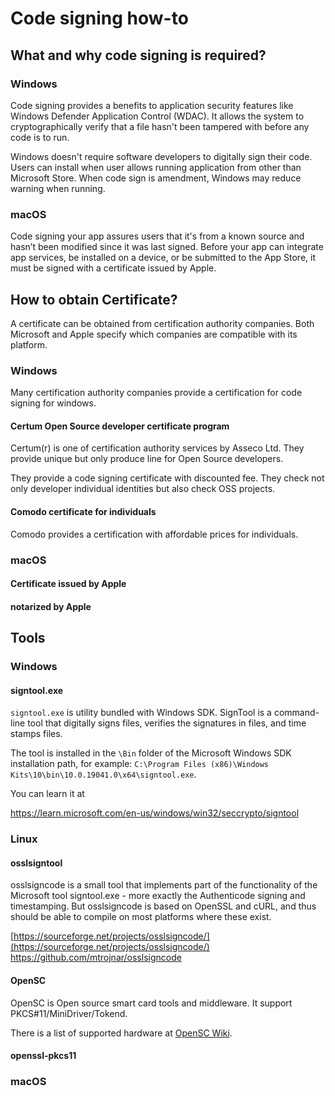 # Code signing how-to

## What and why code signing is required?

### Windows

Code signing provides a benefits to application security features
like Windows Defender Application Control (WDAC).
It allows the system to cryptographically verify that a file hasn't 
been tampered with before any code is to run.

Windows doesn't require software developers to digitally sign their code.
Users can install when user allows running application from other than
Microsoft Store.
When code sign is amendment, Windows may reduce warning when running.

### macOS

Code signing your app assures users that it's from a known source 
and hasn’t been modified since it was last signed. Before your app can
integrate app services, be installed on a device, or be submitted
to the App Store, it must be signed with a certificate issued by Apple.

## How to obtain Certificate?

A certificate can be obtained from certification authority companies.
Both Microsoft and Apple specify which companies are compatible with
its platform.

### Windows

Many certification authority companies provide a certification for code
signing for windows.

#### Certum Open Source developer certificate program

Certum(r) is one of certification authority services by Asseco Ltd.
They provide unique but only produce line for Open Source developers.

They provide a code signing certificate with discounted fee.
They check not only developer individual identities but also check OSS projects. 

#### Comodo certificate for individuals

Comodo provides a certification with affordable prices for individuals.


### macOS

#### Certificate issued by Apple

#### notarized by Apple


## Tools

### Windows

#### signtool.exe

`signtool.exe` is utility bundled with Windows SDK. 
SignTool is a command-line tool that digitally signs files, 
verifies the signatures in files, and time stamps files.

The tool is installed in the `\Bin` folder of the Microsoft Windows SDK installation path,
for example: `C:\Program Files (x86)\Windows Kits\10\bin\10.0.19041.0\x64\signtool.exe`.

You can learn it at

https://learn.microsoft.com/en-us/windows/win32/seccrypto/signtool

### Linux

#### osslsigntool

osslsigncode is a small tool that implements part of the functionality of 
the Microsoft tool signtool.exe - more exactly the Authenticode signing and timestamping. 
But osslsigncode is based on OpenSSL and cURL, and thus should be able to compile on most 
platforms where these exist.

[https://sourceforge.net/projects/osslsigncode/](https://sourceforge.net/projects/osslsigncode/)
https://github.com/mtrojnar/osslsigncode

#### OpenSC

OpenSC is Open source smart card tools and middleware.
It support PKCS#11/MiniDriver/Tokend.

There is a list of supported hardware at 
[OpenSC Wiki](https://github.com/OpenSC/OpenSC/wiki/Supported-hardware-%28smart-cards-and-USB-tokens%29).


#### openssl-pkcs11


### macOS
